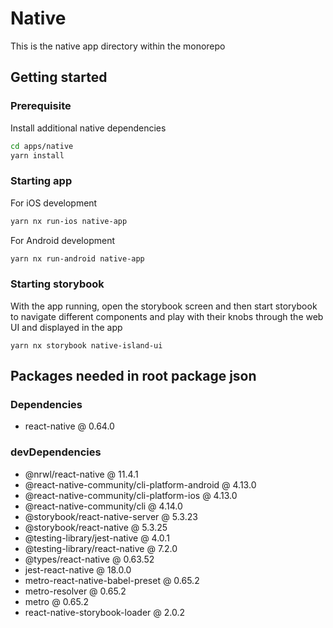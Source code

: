 # Native

This is the native app directory within the monorepo

## Getting started

### Prerequisite

Install additional native dependencies

```bash
cd apps/native
yarn install
```

### Starting app

For iOS development

```bash
yarn nx run-ios native-app
```

For Android development

```bash
yarn nx run-android native-app
```

### Starting storybook

With the app running, open the storybook screen and then start storybook to navigate different components and play with their knobs through the web UI and displayed in the app

```
yarn nx storybook native-island-ui
```

## Packages needed in root package json

### Dependencies
- react-native @ 0.64.0

### devDependencies
- @nrwl/react-native @ 11.4.1
- @react-native-community/cli-platform-android @ 4.13.0
- @react-native-community/cli-platform-ios @ 4.13.0
- @react-native-community/cli @ 4.14.0
- @storybook/react-native-server @ 5.3.23
- @storybook/react-native @ 5.3.25
- @testing-library/jest-native @ 4.0.1
- @testing-library/react-native @ 7.2.0
- @types/react-native @ 0.63.52
- jest-react-native @ 18.0.0
- metro-react-native-babel-preset @ 0.65.2
- metro-resolver @ 0.65.2
- metro @ 0.65.2
- react-native-storybook-loader @ 2.0.2

